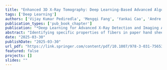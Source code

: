 ```yaml
---
title: "Enhanced 3D X-Ray Tomography: Deep Learning-Based Advanced Algorithms for Fiber Instance Segmentation"
tags: ['Deep Learning']
authors: ['Vijay Kumar Pediredla', 'Mengqi Fang', 'Yankai Cao', 'Andre Phillion', 'Mark Martinez', 'Bhushan Gopaluni']
publication_types: ['pub_book_chapter']
publication: "*Deep Learning for Advanced X-Ray Detection and Imaging Applications, C1-C1*"
abstract: "Identifying specific properties of fibers in paper hand sheets is a challenge being faced for many decades. In this chapter, some of the advanced algorithms for image segmentation to estimate these properties are systematically presented. The process of determining the appropriate operating conditions from the estimated properties is also elaborated. Moreover, the authors introduce a new machine learning algorithm designed for 3D X-ray tomography. This technique is utilized to produce images of intricate fiber structures. The novel four-step hybrid 3D fiber segmentation algorithm presented in the chapter involves deep learning–assisted semantic segmentation, which generates 2D images from 3D ones for fiber extraction. Additionally, the algorithm combines elliptical contour estimation with the marker-controlled watershed technique to separate fibers from the background area. By employing 3D reconstruction, individual fibers are identified. To validate the performance of this approach, the proposed methodology is implemented on a real-time sample of nylon fiber bundle under compression and its 3D X-ray image volume. The results demonstrate the algorithm's superiority in terms of precision and efficiency when compared to off-the-shelf image processing algorithms."
date: "2025-03-30"
publishDate: "2025-03-30"
url_pdf: "https://link.springer.com/content/pdf/10.1007/978-3-031-75653-5_13.pdf"
featured: false
projects: []
slides: ""
---
```

